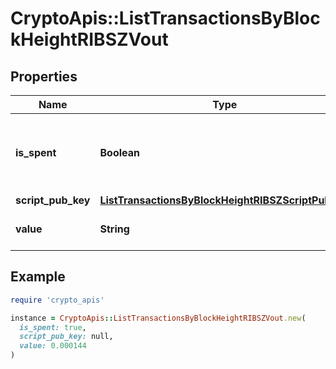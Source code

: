 # CryptoApis::ListTransactionsByBlockHeightRIBSZVout

## Properties

| Name | Type | Description | Notes |
| ---- | ---- | ----------- | ----- |
| **is_spent** | **Boolean** | Defines whether the transaction output has been spent or not. |  |
| **script_pub_key** | [**ListTransactionsByBlockHeightRIBSZScriptPubKey**](ListTransactionsByBlockHeightRIBSZScriptPubKey.md) |  |  |
| **value** | **String** | Represents the specific amount. |  |

## Example

```ruby
require 'crypto_apis'

instance = CryptoApis::ListTransactionsByBlockHeightRIBSZVout.new(
  is_spent: true,
  script_pub_key: null,
  value: 0.000144
)
```

